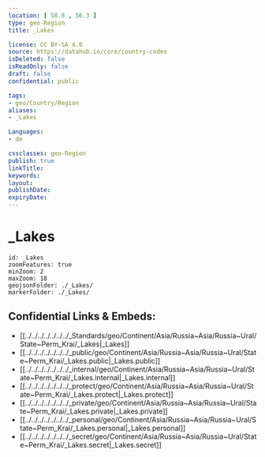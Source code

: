 ```yaml
---
location: [ 58.8 , 56.3 ] 
type: geo-Region
title: _Lakes

license: CC BY-SA 4.0
source: https://datahub.io/core/country-codes
isDeleted: false
isReadOnly: false
draft: false
confidential: public

tags:
- geo/Country/Region
aliases:
- _Lakes

Languages:
- de

cssclasses: geo-Region
publish: true
linkTitle: 
keywords: 
layout: 
publishDate: 
expiryDate: 
---
```


# _Lakes

```leaflet
id: _Lakes
zoomFeatures: true 
minZoom: 2 
maxZoom: 18
geojsonFolder: ./_Lakes/
markerFolder: ./_Lakes/
```


## Confidential Links & Embeds: 
- [[../../../../../../../_Standards/geo/Continent/Asia/Russia~Asia/Russia~Ural/State~Perm_Krai/_Lakes|_Lakes]] 
- [[../../../../../../../_public/geo/Continent/Asia/Russia~Asia/Russia~Ural/State~Perm_Krai/_Lakes.public|_Lakes.public]] 
- [[../../../../../../../_internal/geo/Continent/Asia/Russia~Asia/Russia~Ural/State~Perm_Krai/_Lakes.internal|_Lakes.internal]] 
- [[../../../../../../../_protect/geo/Continent/Asia/Russia~Asia/Russia~Ural/State~Perm_Krai/_Lakes.protect|_Lakes.protect]] 
- [[../../../../../../../_private/geo/Continent/Asia/Russia~Asia/Russia~Ural/State~Perm_Krai/_Lakes.private|_Lakes.private]] 
- [[../../../../../../../_personal/geo/Continent/Asia/Russia~Asia/Russia~Ural/State~Perm_Krai/_Lakes.personal|_Lakes.personal]] 
- [[../../../../../../../_secret/geo/Continent/Asia/Russia~Asia/Russia~Ural/State~Perm_Krai/_Lakes.secret|_Lakes.secret]] 

